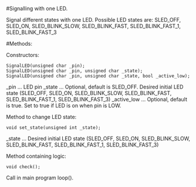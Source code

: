 #Signalling with one LED.

Signal different states with one LED. Possible LED states are: 
SLED_OFF, SLED_ON, SLED_BLINK_SLOW, SLED_BLINK_FAST, SLED_BLINK_FAST_1, SLED_BLINK_FAST_3

#Methods:

Constructors:

	SignalLED(unsigned char _pin);
	SignalLED(unsigned char _pin, unsigned char _state);
	SignalLED(unsigned char _pin, unsigned char _state, bool _active_low);

_pin ... LED pin
_state ... Optional, default is SLED_OFF. Desired initial LED state (SLED_OFF, SLED_ON, SLED_BLINK_SLOW, SLED_BLINK_FAST, SLED_BLINK_FAST_1, SLED_BLINK_FAST_3)
_active_low ... Optional, default is true. Set to true if LED is on when pin is LOW.

Method to change LED state:

	void set_state(unsigned int _state);

_state ... Desired initial LED state (SLED_OFF, SLED_ON, SLED_BLINK_SLOW, SLED_BLINK_FAST, SLED_BLINK_FAST_1, SLED_BLINK_FAST_3)

Method containing logic:

	void check();

Call in main program loop().

